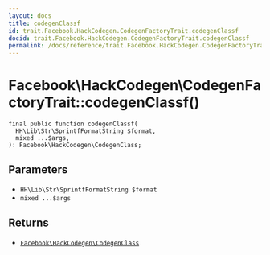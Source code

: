 ```yaml
---
layout: docs
title: codegenClassf
id: trait.Facebook.HackCodegen.CodegenFactoryTrait.codegenClassf
docid: trait.Facebook.HackCodegen.CodegenFactoryTrait.codegenClassf
permalink: /docs/reference/trait.Facebook.HackCodegen.CodegenFactoryTrait.codegenClassf.md
---
```

# Facebook\\HackCodegen\\CodegenFactoryTrait::codegenClassf()




``` Hack
final public function codegenClassf(
  HH\Lib\Str\SprintfFormatString $format,
  mixed ...$args,
): Facebook\HackCodegen\CodegenClass;
```




## Parameters




+ ` HH\Lib\Str\SprintfFormatString $format `
+ ` mixed ...$args `




## Returns




* [` Facebook\HackCodegen\CodegenClass `](<class.Facebook.HackCodegen.CodegenClass.md>)